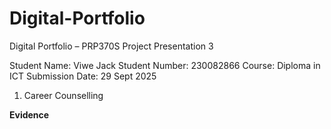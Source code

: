 # Digital-Portfolio
Digital Portfolio – PRP370S Project Presentation 3

Student Name: Viwe Jack
Student Number: 230082866
Course: Diploma in ICT
Submission Date: 29 Sept 2025

1. Career Counselling

**Evidence**
